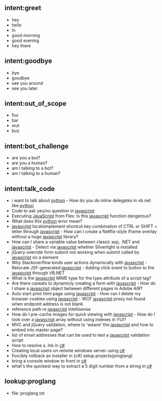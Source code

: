 ## intent:greet
- hey
- hello
- hi
- good morning
- good evening
- hey there

## intent:goodbye
- bye
- goodbye
- see you around
- see you later

## intent:out_of_scope
- foo
- bar
- wut
- buz

## intent:bot_challenge
- are you a bot?
- are you a human?
- am I talking to a bot?
- am I talking to a human?

## intent:talk_code
- i want to talk about [python](proglang) - How do you do inline delegates in vb.net like [python](proglang)
- Code to ask yes/no question in [javascript](proglang)
- Executing [JavaScript](proglang) from Flex: Is this [javascript](proglang) function dangerous?
- What does this [python](proglang) error mean?
- [javascript](proglang) localsimplement shortcut key combination of CTRL or SHIFT + letter through [javascript](proglang) - How can I create a Netflix-style iframe overlay without a huge [javascript](proglang) library?
- How can I share a variable value between classic asp, .NET and [javascript](proglang) - Detect via [javascript](proglang) whether Silverlight is installed
- jQuery override form submit not working when submit called by [javascript](proglang) on a element
- Why Stackoverflow binds user actions dynamically with [javascript](proglang) - Relocate JSF-generated [javascript](proglang) - Adding click event to button to fire [javascript](proglang) through VB.NET
- What is the [javascript](proglang) MIME type for the type attribute of a script tag?
- Are there caveats to dynamicly creating a form with [javascript](proglang) - How do I share a [javascript](proglang) object between different pages in Adobe AIR?
- Auto start print html page using [javascript](proglang) - How can I delete my browser cookies using [javascript](proglang) - WCF [javascript](proglang) proxy not found when endpoint address is not blank
- reference path re [javascript](proglang) intellisense
- How do I pre-cache images for quick viewing with [javascript](proglang) - How do I look over a [javascript](proglang) array without using indexes in YUI?
- MVC and jQuery validation, where to 'weave' the [javascript](proglang) and how to embed into master page?
- list of email addresses that can be used to test a [javascript](proglang) validation script
- How to resolve a .lnk in [c#](proglang)
- Creating local users on remote windows server using [c#](proglang)
- Forcibly rollback an installer in [c#] setup projects(proglang)
- bring a console window to front in [c#](proglang)
- what's the quickest way to extract a 5 digit number from a string in [c#](proglang)

## lookup:proglang
- file: proglang.txt
